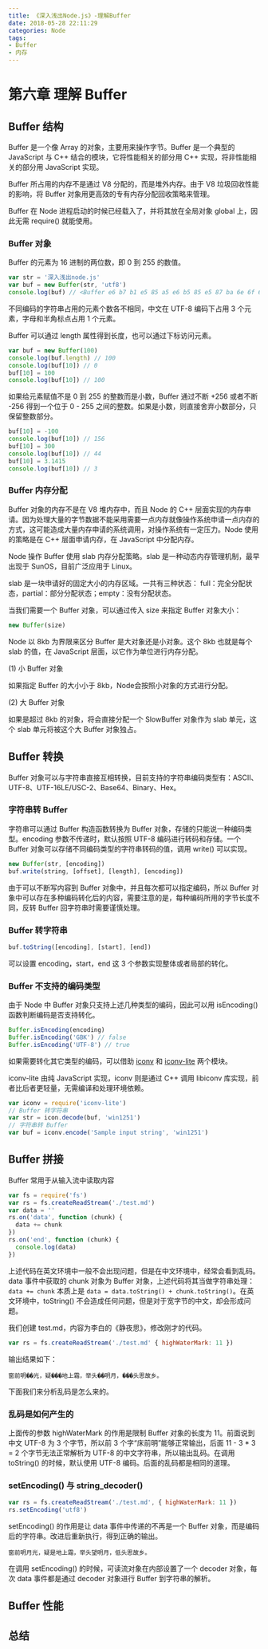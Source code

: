 ```yaml
---
title: 《深入浅出Node.js》-理解Buffer
date: 2018-05-28 22:11:29
categories: Node
tags:
- Buffer
- 内存    
---
```


# 第六章 理解 Buffer

## Buffer 结构

Buffer 是一个像 Array 的对象，主要用来操作字节。Buffer 是一个典型的 JavaScript 与 C++ 结合的模块，它将性能相关的部分用 C++ 实现，将非性能相关的部分用 JavaScript 实现。

Buffer 所占用的内存不是通过 V8 分配的，而是堆外内存。由于 V8 垃圾回收性能的影响，将 Buffer 对象用更高效的专有内存分配回收策略来管理。

Buffer 在 Node 进程启动的时候已经载入了，并将其放在全局对象 global 上，因此无需 require() 就能使用。

### Buffer 对象

Buffer 的元素为 16 进制的两位数，即 0 到 255 的数值。

```javascript
var str = '深入浅出node.js'
var buf = new Buffer(str, 'utf8')
console.log(buf) // <Buffer e6 b7 b1 e5 85 a5 e6 b5 85 e5 87 ba 6e 6f 64 65 2e 6a 73>
```

不同编码的字符串占用的元素个数各不相同，中文在 UTF-8 编码下占用 3 个元素，字母和半角标点占用 1 个元素。

Buffer 可以通过 length 属性得到长度，也可以通过下标访问元素。

<!--more-->

```javascript
var buf = new Buffer(100)
console.log(buf.length) // 100
console.log(buf[10]) // 0
buf[10] = 100
console.log(buf[10]) // 100
```

如果给元素赋值不是 0 到 255 的整数而是小数，Buffer 通过不断 +256 或者不断 -256 得到一个位于 0 - 255 之间的整数。如果是小数，则直接舍弃小数部分，只保留整数部分。

```javascript
buf[10] = -100
console.log(buf[10]) // 156
buf[10] = 300
console.log(buf[10]) // 44
buf[10] = 3.1415
console.log(buf[10]) // 3
```

### Buffer 内存分配

Buffer 对象的内存不是在 V8 堆内存中，而且 Node 的 C++ 层面实现的内存申请。因为处理大量的字节数据不能采用需要一点内存就像操作系统申请一点内存的方式，这可能造成大量内存申请的系统调用，对操作系统有一定压力。Node 使用的策略是在 C++ 层面申请内存，在 JavaScript 中分配内存。

Node 操作 Buffer 使用 slab 内存分配策略。slab 是一种动态内存管理机制，最早出现于 SunOS，目前广泛应用于 Linux。

slab 是一块申请好的固定大小的内存区域。一共有三种状态： full：完全分配状态，partial：部分分配状态；empty：没有分配状态。

当我们需要一个 Buffer 对象，可以通过传入 size 来指定 Buffer 对象大小：

```javascript
new Buffer(size)
```
Node 以 8kb 为界限来区分 Buffer 是大对象还是小对象。这个 8kb 也就是每个 slab 的值，在 JavaScript 层面，以它作为单位进行内存分配。

(1) 小 Buffer 对象

如果指定 Buffer 的大小小于 8kb，Node会按照小对象的方式进行分配。

(2) 大 Buffer 对象

如果是超过 8kb 的对象，将会直接分配一个 SlowBuffer 对象作为 slab 单元，这个 slab 单元将被这个大 Buffer 对象独占。

## Buffer 转换

Buffer 对象可以与字符串直接互相转换，目前支持的字符串编码类型有：ASCII、UTF-8、UTF-16LE/USC-2、Base64、Binary、Hex。

### 字符串转 Buffer

字符串可以通过 Buffer 构造函数转换为 Buffer 对象，存储的只能说一种编码类型。encoding 参数不传递时，默认按照 UTF-8 编码进行转码和存储。一个 Buffer 对象可以存储不同编码类型的字符串转码的值，调用 write() 可以实现。

```javascript
new Buffer(str, [encoding])
buf.write(string, [offset], [length], [encoding])
```

由于可以不断写内容到 Buffer 对象中，并且每次都可以指定编码，所以 Buffer 对象中可以存在多种编码转化后的内容，需要注意的是，每种编码所用的字节长度不同，反转 Buffer 回字符串时需要谨慎处理。

### Buffer 转字符串

```javascript
buf.toString([encoding], [start], [end])
```
可以设置 encoding，start，end 这 3 个参数实现整体或者局部的转化。

### Buffer 不支持的编码类型

由于 Node 中 Buffer 对象只支持上述几种类型的编码，因此可以用 isEncoding() 函数判断编码是否支持转化。

```javascript
Buffer.isEncoding(encoding)
Buffer.isEncoding('GBK') // false
Buffer.isEncoding('UTF-8') // true
```
如果需要转化其它类型的编码，可以借助 [iconv](https://github.com/bnoordhuis/node-iconv) 和 [iconv-lite](https://github.com/ashtuchkin/iconv-lite) 两个模块。

iconv-lite 由纯 JavaScript 实现，iconv 则是通过 C++ 调用 libiconv 库实现，前者比后者更轻量，无需编译和处理环境依赖。

```javascript
var iconv = require('iconv-lite')
// Buffer 转字符串
var str = icon.decode(buf, 'win1251')
// 字符串转 Buffer 
var buf = iconv.encode('Sample input string', 'win1251')
```

## Buffer 拼接

Buffer 常用于从输入流中读取内容

```javascript
var fs = require('fs')
var rs = fs.createReadStream('./test.md')
var data = ''
rs.on('data', function (chunk) {
  data += chunk
})
rs.on('end', function (chunk) {
  console.log(data)
})
```

上述代码在英文环境中一般不会出现问题，但是在中文环境中，经常会看到乱码。data 事件中获取的 chunk 对象为 Buffer 对象，上述代码将其当做字符串处理：`data += chunk` 本质上是 `data = data.toString() + chunk.toString()`。在英文环境中，toString() 不会造成任何问题，但是对于宽字节的中文，却会形成问题。

我们创建 test.md，内容为李白的《静夜思》，修改刚才的代码。

```javascript
var rs = fs.createReadStream('./test.md' { highWaterMark: 11 })
```

输出结果如下：

```
窗前明��光，疑���地上霜，举头��明月，���头思故乡。
```

下面我们来分析乱码是怎么来的。

### 乱码是如何产生的

上面传的参数 highWaterMark 的作用是限制 Buffer 对象的长度为 11。前面说到中文 UTF-8 为 3 个字节，所以前 3 个字“床前明”能够正常输出，后面 11 - 3 * 3 = 2 个字节无法正常解析为 UTF-8 的中文字符串，所以输出乱码。在调用 toString() 的时候，默认使用 UTF-8 编码。后面的乱码都是相同的道理。

### setEncoding() 与 string_decoder()

```javascript
var rs = fs.createReadStream('./test.md', { highWaterMark: 11 })
rs.setEncoding('utf8')
```

setEncoding() 的作用是让 data 事件中传递的不再是一个 Buffer 对象，而是编码后的字符串。改进后重新执行，得到正确的输出。

```
窗前明月光，疑是地上霜，举头望明月，低头思故乡。
```

在调用 setEncoding() 的时候，可读流对象在内部设置了一个 decoder 对象，每次 data 事件都是通过 decoder 对象进行 Buffer 到字符串的解析。

## Buffer 性能

## 总结


